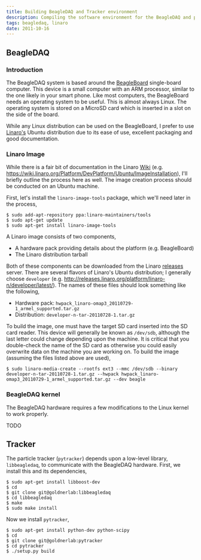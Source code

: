 ```yaml
---
title: Building BeagleDAQ and Tracker environment
description: Compiling the software environment for the BeagleDAQ and particle tracker
tags: beagledaq, linaro
date: 2011-10-16
---
```


## BeagleDAQ
### Introduction

The BeagleDAQ system is based around the
[BeagleBoard](http://www.beagleboard.org/) single-board computer. This device
is a small computer with an ARM processor, similar to the one likely in your
smart phone. Like most computers, the BeagleBoard needs an operating system to
be useful. This is almost always Linux. The operating system is stored on a
MicroSD card which is inserted in a slot on the side of the board.

While any Linux distribution can be used on the BeagleBoard, I prefer to use
[Linaro's](http://www.linaro.org/) Ubuntu distribution due to its ease of use,
excellent packaging and good documentation.

### Linaro Image
While there is a fair bit of documentation in the Linaro
[Wiki](http://wiki.linaro.org/) (e.g.
<https://wiki.linaro.org/Platform/DevPlatform/Ubuntu/ImageInstallation>), I'll
briefly outline the process here as well. The image creation process should be
conducted on an Ubuntu machine.

First, let's install the `linaro-image-tools` package, which we'll need later
in the process,

    $ sudo add-apt-repository ppa:linaro-maintainers/tools
    $ sudo apt-get update
    $ sudo apt-get install linaro-image-tools

A Linaro image consists of two components,

 * A hardware pack providing details about the platform (e.g. BeagleBoard)
 * The Linaro distribution tarball

Both of these components can be downloaded from the Linaro
[releases](http://releases.linaro.org/platform/) server. There are several
flavors of Linaro's Ubuntu distribution; I generally choose `developer` (e.g.
<http://releases.linaro.org/platform/linaro-n/developer/latest/>). The names of these files should look something like the following,

 * Hardware pack: `hwpack_linaro-omap3_20110729-1_armel_supported.tar.gz`
 * Distribution: `developer-n-tar-20110728-1.tar.gz`

To build the image, one must have the target SD card inserted into the SD card
reader. This device will generally be known as `/dev/sdb`, although the last
letter could change depending upon the machine. It is critical that you
double-check the name of the SD card as otherwise you could easily overwrite
data on the machine you are working on. To build the image (assuming the files listed above are used),

    $ sudo linaro-media-create --rootfs ext3 --mmc /dev/sdb --binary developer-n-tar-20110728-1.tar.gz --hwpack hwpack_linaro-omap3_20110729-1_armel_supported.tar.gz --dev beagle

### BeagleDAQ kernel
The BeagleDAQ hardware requires a few modifications to the Linux kernel to work properly.

TODO


## Tracker
The particle tracker (`pytracker`) depends upon a low-level library, `libbeagledaq`, to communicate with the BeagleDAQ hardware. First, we install this and its dependencies,

    $ sudo apt-get install libboost-dev
    $ cd
    $ git clone git@goldnerlab:libbeagledaq
    $ cd libbeagledaq
    $ make
    $ sudo make install

Now we install `pytracker`,

    $ sudo apt-get install python-dev python-scipy
    $ cd
    $ git clone git@goldnerlab:pytracker
    $ cd pytracker
    $ ./setup.py build

